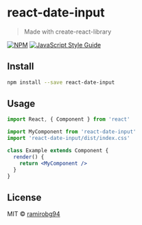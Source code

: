 # react-date-input

> Made with create-react-library

[![NPM](https://img.shields.io/npm/v/react-date-input.svg)](https://www.npmjs.com/package/react-date-input) [![JavaScript Style Guide](https://img.shields.io/badge/code_style-standard-brightgreen.svg)](https://standardjs.com)

## Install

```bash
npm install --save react-date-input
```

## Usage

```jsx
import React, { Component } from 'react'

import MyComponent from 'react-date-input'
import 'react-date-input/dist/index.css'

class Example extends Component {
  render() {
    return <MyComponent />
  }
}
```

## License

MIT © [ramirobg94](https://github.com/ramirobg94)
